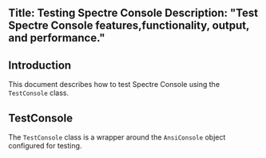 Title: Testing Spectre Console
Description: "Test Spectre Console features,functionality, output, and performance."
---

## Introduction

This document describes how to test Spectre Console using the `TestConsole` class.

## TestConsole

The `TestConsole` class is a wrapper around the `AnsiConsole` object configured for testing.